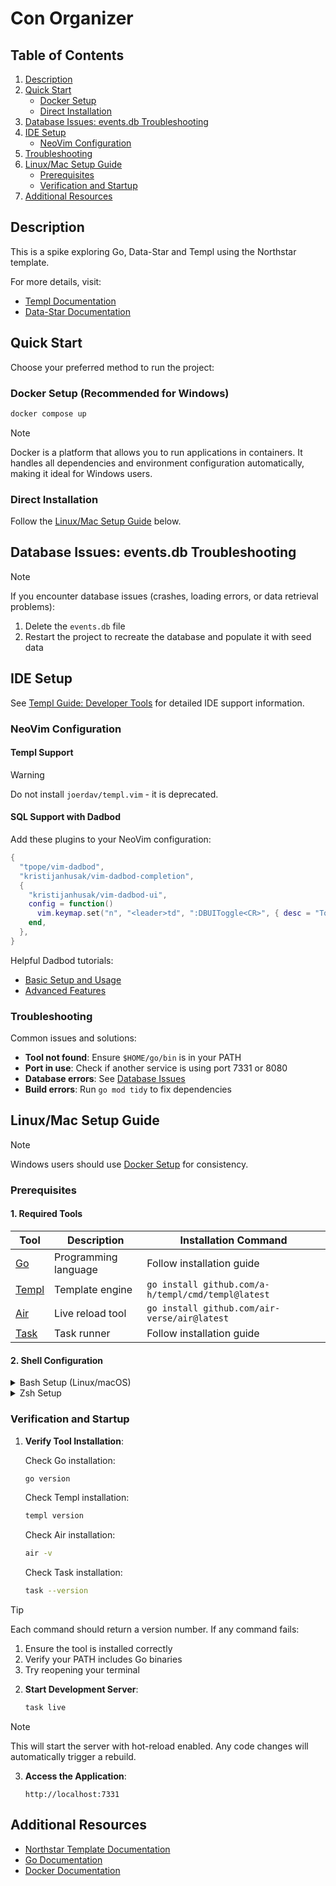 # Con Organizer

## Table of Contents
1. [Description](#description)
2. [Quick Start](#quick-start)
   - [Docker Setup](#docker-setup-recommended-for-windows)
   - [Direct Installation](#direct-installation)
3. [Database Issues: events.db Troubleshooting](#database-issues-eventsdb-troubleshooting)
4. [IDE Setup](#ide-setup)
   - [NeoVim Configuration](#neovim-configuration)
5. [Troubleshooting](#troubleshooting)
6. [Linux/Mac Setup Guide](#linuxmac-setup-guide)
   - [Prerequisites](#prerequisites)
   - [Verification and Startup](#verification-and-startup)
7. [Additional Resources](#additional-resources)


## Description

This is a spike exploring Go, Data-Star and Templ using the Northstar template.

For more details, visit:
- [Templ Documentation](https://templ.guide)
- [Data-Star Documentation](https://data-star.dev/)

## Quick Start

Choose your preferred method to run the project:

### Docker Setup (Recommended for Windows)
   ```bash
   docker compose up
   ```

> [!NOTE]
> Docker is a platform that allows you to run applications in containers. It handles all dependencies and environment configuration automatically, making it ideal for Windows users.

### Direct Installation
Follow the [Linux/Mac Setup Guide](#linuxmac-setup-guide) below.


## Database Issues: events.db Troubleshooting
> [!NOTE]
> If you encounter database issues (crashes, loading errors, or data retrieval problems):
> 1. Delete the `events.db` file
> 2. Restart the project to recreate the database and populate it with seed data

## IDE Setup
See [Templ Guide: Developer Tools](https://templ.guide/developer-tools/ide-support/) for detailed IDE support information.

### NeoVim Configuration

#### Templ Support

> [!WARNING]
> Do not install `joerdav/templ.vim` - it is deprecated.

#### SQL Support with Dadbod
Add these plugins to your NeoVim configuration:

```lua
{
  "tpope/vim-dadbod",
  "kristijanhusak/vim-dadbod-completion",
  {
    "kristijanhusak/vim-dadbod-ui",
    config = function()
      vim.keymap.set("n", "<leader>td", ":DBUIToggle<CR>", { desc = "Toggle Dadbod UI" })
    end,
  },
}
```

Helpful Dadbod tutorials:
* [Basic Setup and Usage](https://www.youtube.com/watch?v=NhTPVXP8n7w)
* [Advanced Features](https://www.youtube.com/watch?v=ALGBuFLzDSA)

### Troubleshooting
Common issues and solutions:

* **Tool not found**: Ensure `$HOME/go/bin` is in your PATH
* **Port in use**: Check if another service is using port 7331 or 8080
* **Database errors**: See [Database Issues](#database-issues-eventsdb-troubleshooting)
* **Build errors**: Run `go mod tidy` to fix dependencies


## Linux/Mac Setup Guide

> [!NOTE]
> Windows users should use [Docker Setup](#docker-setup-recommended-for-windows) for consistency.

### Prerequisites

#### 1. Required Tools

| Tool | Description | Installation Command |
|------|-------------|---------------------|
| [Go](https://go.dev/doc/install) | Programming language | Follow installation guide
| [Templ](https://templ.guide) | Template engine | `go install github.com/a-h/templ/cmd/templ@latest`
| [Air](https://github.com/cosmtrek/air) | Live reload tool | `go install github.com/air-verse/air@latest`
| [Task](https://taskfile.dev/installation) | Task runner | Follow installation guide

#### 2. Shell Configuration

<details>
<summary>Bash Setup (Linux/macOS)</summary>

```bash
# Add to ~/.bashrc (Linux) or ~/.bash_profile (macOS)
echo 'export PATH=$PATH:$HOME/go/bin' >> ~/.bashrc  # or ~/.bash_profile for macOS

# Apply changes
source ~/.bashrc  # or source ~/.bash_profile for macOS
```
</details>

<details>
<summary>Zsh Setup</summary>

```bash
# Add Go binaries to PATH
echo 'export PATH=$PATH:$HOME/go/bin' >> ~/.zshrc

# Apply changes
source ~/.zshrc
```
</details>

### Verification and Startup

1. **Verify Tool Installation**:

   Check Go installation:
   ```bash
   go version
   ```

   Check Templ installation:
   ```bash
   templ version
   ```

   Check Air installation:
   ```bash
   air -v
   ```

   Check Task installation:
   ```bash
   task --version
   ```

> [!TIP]
> Each command should return a version number. If any command fails:
> 1. Ensure the tool is installed correctly
> 2. Verify your PATH includes Go binaries
> 3. Try reopening your terminal

2. **Start Development Server**:
   ```bash
   task live
   ```

> [!NOTE]
> This will start the server with hot-reload enabled.
> Any code changes will automatically trigger a rebuild.


3. **Access the Application**:
   ```
   http://localhost:7331
   ```

## Additional Resources

- [Northstar Template Documentation](https://github.com/zangster300/northstar)
- [Go Documentation](https://go.dev/doc/)
- [Docker Documentation](https://docs.docker.com/)
